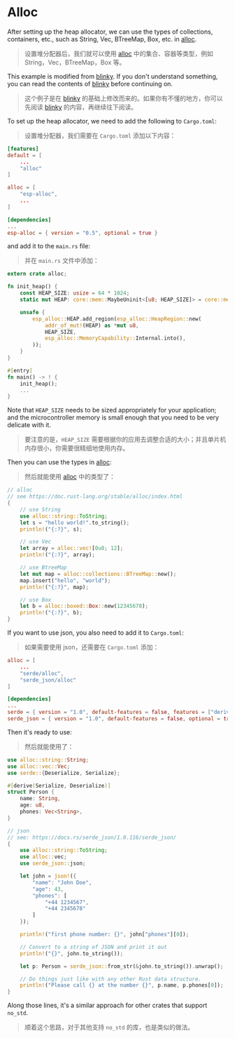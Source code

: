 # Alloc

After setting up the heap allocator, we can use the types of collections, containers, etc., such as String, Vec, BTreeMap, Box, etc. in [alloc](https://doc.rust-lang.org/stable/alloc/index.html).

> 设置堆分配器后，我们就可以使用 [alloc](https://doc.rust-lang.org/stable/alloc/index.html) 中的集合、容器等类型，例如 String，Vec，BTreeMap，Box 等。

This example is modified from [blinky](../blinky). If you don't understand something, you can read the contents of [blinky](../blinky) before continuing on.

> 这个例子是在 [blinky](../blinky) 的基础上修改而来的。如果你有不懂的地方，你可以先阅读 [blinky](../blinky) 的内容，再继续往下阅读。

To set up the heap allocator, we need to add the following to `Cargo.toml`:

> 设置堆分配器，我们需要在 `Cargo.toml` 添加以下内容：

```toml
[features]
default = [
    ...
    "alloc"
]

alloc = [
    "esp-alloc",
    ...
]

[dependencies]
...
esp-alloc = { version = "0.5", optional = true }
```

and add it to the `main.rs` file:

> 并在 `main.rs` 文件中添加：

```rust
extern crate alloc;

fn init_heap() {
    const HEAP_SIZE: usize = 64 * 1024;
    static mut HEAP: core::mem::MaybeUninit<[u8; HEAP_SIZE]> = core::mem::MaybeUninit::uninit();

    unsafe {
        esp_alloc::HEAP.add_region(esp_alloc::HeapRegion::new(
            addr_of_mut!(HEAP) as *mut u8,
            HEAP_SIZE,
            esp_alloc::MemoryCapability::Internal.into(),
        ));
    }
}

#[entry]
fn main() -> ! {
    init_heap();
    ...
}
```

Note that `HEAP_SIZE` needs to be sized appropriately for your application; and the microcontroller memory is small enough that you need to be very delicate with it.

> 要注意的是，`HEAP_SIZE` 需要根据你的应用去调整合适的大小；并且单片机内存很小，你需要很精细地使用内存。

Then you can use the types in [alloc](https://doc.rust-lang.org/stable/alloc/index.html):

> 然后就能使用 [alloc](https://doc.rust-lang.org/stable/alloc/index.html) 中的类型了：

```rust
// alloc
// see https://doc.rust-lang.org/stable/alloc/index.html
{
    // use String
    use alloc::string::ToString;
    let s = "hello world!".to_string();
    println!("{:?}", s);

    // use Vec
    let array = alloc::vec![0u8; 12];
    println!("{:?}", array);

    // use BtreeMap
    let mut map = alloc::collections::BTreeMap::new();
    map.insert("hello", "world");
    println!("{:?}", map);

    // use Box
    let b = alloc::boxed::Box::new(12345678);
    println!("{:?}", b);
}
```

If you want to use json, you also need to add it to `Cargo.toml`:

> 如果需要使用 json，还需要在 `Cargo.toml` 添加：

```toml
alloc = [
    ...
    "serde/alloc",
    "serde_json/alloc"
]

[dependencies]
...
serde = { version = "1.0", default-features = false, features = ["derive"], optional = true }
serde_json = { version = "1.0", default-features = false, optional = true }
```

Then it's ready to use:

> 然后就能使用了：

```rust
use alloc::string::String;
use alloc::vec::Vec;
use serde::{Deserialize, Serialize};

#[derive(Serialize, Deserialize)]
struct Person {
    name: String,
    age: u8,
    phones: Vec<String>,
}

// json
// see: https://docs.rs/serde_json/1.0.116/serde_json/
{
    use alloc::string::ToString;
    use alloc::vec;
    use serde_json::json;

    let john = json!({
        "name": "John Doe",
        "age": 43,
        "phones": [
            "+44 1234567",
            "+44 2345678"
        ]
    });

    println!("first phone number: {}", john["phones"][0]);

    // Convert to a string of JSON and print it out
    println!("{}", john.to_string());

    let p: Person = serde_json::from_str(&john.to_string()).unwrap();

    // Do things just like with any other Rust data structure.
    println!("Please call {} at the number {}", p.name, p.phones[0]);
}
```

Along those lines, it's a similar approach for other crates that support `no_std`.

> 顺着这个思路，对于其他支持 `no_std` 的库，也是类似的做法。
